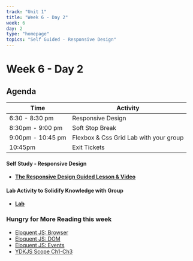 ```yaml
---
track: "Unit 1"
title: "Week 6 - Day 2"
week: 6
day: 2
type: "homepage"
topics: "Self Guided - Responsive Design"
---
```



# Week 6 - Day 2

## Agenda
| Time  | Activity |
| ----- | ------ |
| 6:30 - 8:30 pm | Responsive Design |
| 8:30pm - 9:00 pm | Soft Stop Break |
| 9:00pm - 10:45 pm |  Flexbox & Css Grid Lab with your group |
| 10:45pm | Exit Tickets |

#### Self Study - Responsive Design
- [**The Responsive Design Guided Lesson & Video**](/unit1/week-6/day-2/responsive)



#### Lab Activity to Solidify Knowledge with Group 
- [**Lab**](/unit1/week-6/day-2/lab/)


### Hungry for More Reading this week
- [Eloquent JS: Browser](https://eloquentjavascript.net/13_browser.html) 
- [Eloquent JS: DOM](https://eloquentjavascript.net/14_dom.html) 
- [Eloquent JS: Events](https://eloquentjavascript.net/15_event.html)
- [YDKJS Scope Ch1-Ch3](https://github.com/getify/You-Dont-Know-JS/tree/2nd-ed/scope-closures)